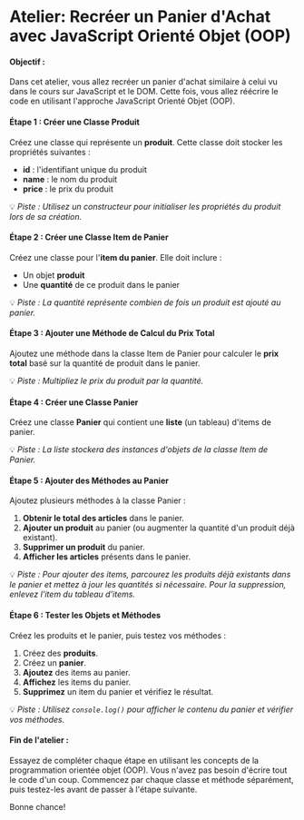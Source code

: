 # Atelier: Recréer un Panier d'Achat avec JavaScript Orienté Objet (OOP)

#### Objectif :
Dans cet atelier, vous allez recréer un panier d'achat similaire à celui vu dans le cours sur JavaScript et le DOM. Cette fois, vous allez réécrire le code en utilisant l'approche JavaScript Orienté Objet (OOP).

#### Étape 1 : Créer une Classe Produit
Créez une classe qui représente un **produit**. Cette classe doit stocker les propriétés suivantes :
- **id** : l'identifiant unique du produit
- **name** : le nom du produit
- **price** : le prix du produit

💡 *Piste : Utilisez un constructeur pour initialiser les propriétés du produit lors de sa création.*

#### Étape 2 : Créer une Classe Item de Panier
Créez une classe pour l'**item du panier**. Elle doit inclure :
- Un objet **produit**
- Une **quantité** de ce produit dans le panier

💡 *Piste : La quantité représente combien de fois un produit est ajouté au panier.*

#### Étape 3 : Ajouter une Méthode de Calcul du Prix Total
Ajoutez une méthode dans la classe Item de Panier pour calculer le **prix total** basé sur la quantité de produit dans le panier.

💡 *Piste : Multipliez le prix du produit par la quantité.*

#### Étape 4 : Créer une Classe Panier
Créez une classe **Panier** qui contient une **liste** (un tableau) d'items de panier.

💡 *Piste : La liste stockera des instances d'objets de la classe Item de Panier.*

#### Étape 5 : Ajouter des Méthodes au Panier
Ajoutez plusieurs méthodes à la classe Panier :
1. **Obtenir le total des articles** dans le panier.
2. **Ajouter un produit** au panier (ou augmenter la quantité d'un produit déjà existant).
3. **Supprimer un produit** du panier.
4. **Afficher les articles** présents dans le panier.

💡 *Piste : Pour ajouter des items, parcourez les produits déjà existants dans le panier et mettez à jour les quantités si nécessaire. Pour la suppression, enlevez l'item du tableau d'items.*

#### Étape 6 : Tester les Objets et Méthodes
Créez les produits et le panier, puis testez vos méthodes :
1. Créez des **produits**.
2. Créez un **panier**.
3. **Ajoutez** des items au panier.
4. **Affichez** les items du panier.
5. **Supprimez** un item du panier et vérifiez le résultat.

💡 *Piste : Utilisez `console.log()` pour afficher le contenu du panier et vérifier vos méthodes.*

#### Fin de l'atelier :
Essayez de compléter chaque étape en utilisant les concepts de la programmation orientée objet (OOP). Vous n'avez pas besoin d'écrire tout le code d'un coup. Commencez par chaque classe et méthode séparément, puis testez-les avant de passer à l'étape suivante.

Bonne chance!
